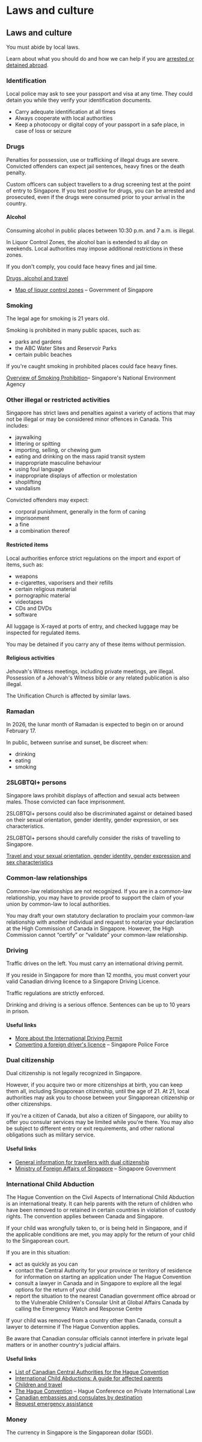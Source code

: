 # Laws and culture

## Laws and culture

You must abide by local laws.

Learn about what you should do and how we can help if you are [arrested or detained abroad](http://travel.gc.ca/assistance/emergency-info/arrest-detention).

### Identification

Local police may ask to see your passport and visa at any time. They could detain you while they verify your identification documents.

* Carry adequate identification at all times
* Always cooperate with local authorities
* Keep a photocopy or digital copy of your passport in a safe place, in case of loss or seizure

### Drugs

Penalties for possession, use or trafficking of illegal drugs are severe. Convicted offenders can expect jail sentences, heavy fines or the death penalty.

Custom officers can subject travellers to a drug screening test at the point of entry to Singapore. If you test positive for drugs, you can be arrested and prosecuted, even if the drugs were consumed prior to your arrival in the country.

#### Alcohol

Consuming alcohol in public places between 10:30 p.m. and 7 a.m. is illegal.

In Liquor Control Zones, the alcohol ban is extended to all day on weekends. Local authorities may impose additional restrictions in these zones.

If you don't comply, you could face heavy fines and jail time.

[Drugs, alcohol and travel](https://travel.gc.ca/travelling/health-safety/drugs)

* [Map of liquor control zones](https://data.gov.sg/dataset/liquor-control-zones-proclaimed-under-liquor-control-supply-and-consumption-act-2015) – Government of Singapore

### Smoking

The legal age for smoking is 21 years old.

Smoking is prohibited in many public spaces, such as:

* parks and gardens
* the ABC Water Sites and Reservoir Parks
* certain public beaches

If you're caught smoking in prohibited places could face heavy fines.

[Overview of Smoking Prohibition](https://www.nea.gov.sg/our-services/smoking-prohibition/overview)– Singapore's National Environment Agency

### Other illegal or restricted activities

Singapore has strict laws and penalties against a variety of actions that may not be illegal or may be considered minor offences in Canada. This includes:

* jaywalking
* littering or spitting
* importing, selling, or chewing gum
* eating and drinking on the mass rapid transit system
* inappropriate masculine behaviour
* using foul language
* inappropriate displays of affection or molestation
* shoplifting
* vandalism

Convicted offenders may expect:

* corporal punishment, generally in the form of caning
* imprisonment
* a fine
* a combination thereof

#### Restricted items

Local authorities enforce strict regulations on the import and export of items, such as:

* weapons
* e-cigarettes, vaporisers and their refills
* certain religious material
* pornographic material
* videotapes
* CDs and DVDs
* software

All luggage is X-rayed at ports of entry, and checked luggage may be inspected for regulated items.

You may be detained if you carry any of these items without permission.

#### Religious activities

Jehovah's Witness meetings, including private meetings, are illegal. Possession of a Jehovah's Witness bible or any related publication is also illegal.

The Unification Church is affected by similar laws.

### Ramadan

In 2026, the lunar month of Ramadan is expected to begin on or around February 17.

In public, between sunrise and sunset, be discreet when:

* drinking
* eating
* smoking

### 

### 2SLGBTQI+ persons

Singapore laws prohibit displays of affection and sexual acts between males. Those convicted can face imprisonment.

2SLGBTQI+ persons could also be discriminated against or detained based on their sexual orientation, gender identity, gender expression, or sex characteristics.

2SLGBTQI+ persons should carefully consider the risks of travelling to Singapore.

[Travel and your sexual orientation, gender identity, gender expression and sex characteristics](https://travel.gc.ca/travelling/health-safety/lgbt-travel)

### Common-law relationships

Common-law relationships are not recognized. If you are in a common-law relationship, you may have to provide proof to support the claim of your union by common-law to local authorities.

You may draft your own statutory declaration to proclaim your common-law relationship with another individual and request to notarize your declaration at the High Commission of Canada in Singapore. However, the High Commission cannot “certify” or “validate” your common-law relationship.

### Driving

Traffic drives on the left. You must carry an international driving permit.

If you reside in Singapore for more than 12 months, you must convert your valid Canadian driving licence to a Singapore Driving Licence.

Traffic regulations are strictly enforced.

Drinking and driving is a serious offence. Sentences can be up to 10 years in prison.

#### Useful links

* [More about the International Driving Permit](https://travel.gc.ca/travelling/documents/international-driving-permit)
* [Converting a foreign driver's licence](https://www.police.gov.sg/Advisories/Traffic/Traffic-Matters) – Singapore Police Force

### Dual citizenship

Dual citizenship is not legally recognized in Singapore.

However, if you acquire two or more citizenships at birth, you can keep them all, including Singaporean citizenship, until the age of 21. At 21, local authorities may ask you to choose between your Singaporean citizenship or other citizenships.

If you're a citizen of Canada, but also a citizen of Singapore, our ability to offer you consular services may be limited while you're there. You may also be subject to different entry or exit requirements, and other national obligations such as military service.

#### Useful links

* [General information for travellers with dual citizenship](https://travel.gc.ca/travelling/documents/dual-citizenship)
* [Ministry of Foreign Affairs of Singapore](https://www.mfa.gov.sg/) – Singapore Government

### International Child Abduction

The Hague Convention on the Civil Aspects of International Child Abduction is an international treaty. It can help parents with the return of children who have been removed to or retained in certain countries in violation of custody rights. The convention applies between Canada and Singapore.

If your child was wrongfully taken to, or is being held in Singapore, and if the applicable conditions are met, you may apply for the return of your child to the Singaporean court.

If you are in this situation:

* act as quickly as you can
* contact the Central Authority for your province or territory of residence for information on starting an application under The Hague Convention
* consult a lawyer in Canada and in Singapore to explore all the legal options for the return of your child
* report the situation to the nearest Canadian government office abroad or to the Vulnerable Children's Consular Unit at Global Affairs Canada by calling the Emergency Watch and Response Centre

If your child was removed from a country other than Canada, consult a lawyer to determine if The Hague Convention applies.

Be aware that Canadian consular officials cannot interfere in private legal matters or in another country's judicial affairs.

#### Useful links

* [List of Canadian Central Authorities for the Hague Convention](https://www.hcch.net/en/states/authorities/details3/?aid=75)
* [International Child Abductions: A guide for affected parents](https://travel.gc.ca/travelling/publications/international-child-abductions)
* [Children and travel](https://travel.gc.ca/travelling/children)
* [The Hague Convention](https://www.hcch.net/en/instruments/conventions/full-text/?cid=24) – Hague Conference on Private International Law
* [Canadian embassies and consulates by destination](https://travel.gc.ca/assistance/embassies-consulates)
* [Request emergency assistance](https://travel.gc.ca/assistance/emergency-assistance?_ga)

### Money

The currency in Singapore is the Singaporean dollar (SGD).